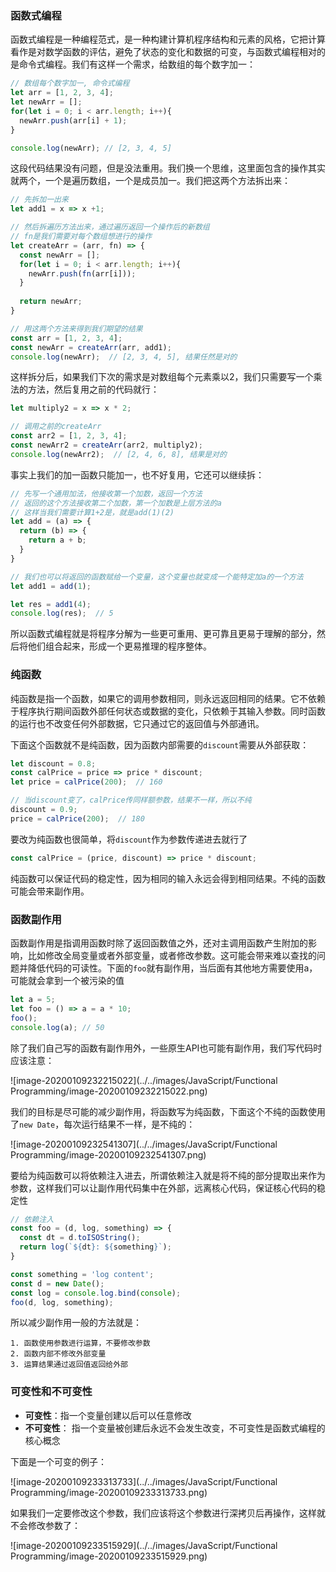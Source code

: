 ### 函数式编程

函数式编程是一种编程范式，是一种构建计算机程序结构和元素的风格，它把计算看作是对数学函数的评估，避免了状态的变化和数据的可变，与函数式编程相对的是命令式编程。我们有这样一个需求，给数组的每个数字加一：

```javascript
// 数组每个数字加一, 命令式编程
let arr = [1, 2, 3, 4];
let newArr = [];
for(let i = 0; i < arr.length; i++){
  newArr.push(arr[i] + 1);
}

console.log(newArr); // [2, 3, 4, 5]
```

这段代码结果没有问题，但是没法重用。我们换一个思维，这里面包含的操作其实就两个，一个是遍历数组，一个是成员加一。我们把这两个方法拆出来：

```javascript
// 先拆加一出来
let add1 = x => x +1;

// 然后拆遍历方法出来，通过遍历返回一个操作后的新数组
// fn是我们需要对每个数组想进行的操作
let createArr = (arr, fn) => {
  const newArr = [];
  for(let i = 0; i < arr.length; i++){
    newArr.push(fn(arr[i]));
  }
  
  return newArr;
} 

// 用这两个方法来得到我们期望的结果
const arr = [1, 2, 3, 4];
const newArr = createArr(arr, add1);
console.log(newArr);  // [2, 3, 4, 5], 结果任然是对的
```

这样拆分后，如果我们下次的需求是对数组每个元素乘以2，我们只需要写一个乘法的方法，然后复用之前的代码就行：

```javascript
let multiply2 = x => x * 2;

// 调用之前的createArr
const arr2 = [1, 2, 3, 4];
const newArr2 = createArr(arr2, multiply2);
console.log(newArr2);  // [2, 4, 6, 8], 结果是对的
```

事实上我们的加一函数只能加一，也不好复用，它还可以继续拆：

```javascript
// 先写一个通用加法，他接收第一个加数，返回一个方法
// 返回的这个方法接收第二个加数，第一个加数是上层方法的a
// 这样当我们需要计算1+2是，就是add(1)(2)
let add = (a) => {
  return (b) => {
    return a + b;
  }
}

// 我们也可以将返回的函数赋给一个变量，这个变量也就变成一个能特定加a的一个方法
let add1 = add(1);

let res = add1(4); 
console.log(res);  // 5
```

所以函数式编程就是将程序分解为一些更可重用、更可靠且更易于理解的部分，然后将他们组合起来，形成一个更易推理的程序整体。

### 纯函数

纯函数是指一个函数，如果它的调用参数相同，则永远返回相同的结果。它不依赖于程序执行期间函数外部任何状态或数据的变化，只依赖于其输入参数。同时函数的运行也不改变任何外部数据，它只通过它的返回值与外部通讯。

下面这个函数就不是纯函数，因为函数内部需要的`discount`需要从外部获取：

```javascript
let discount = 0.8;
const calPrice = price => price * discount;
let price = calPrice(200);  // 160

// 当discount变了，calPrice传同样额参数，结果不一样，所以不纯
discount = 0.9;
price = calPrice(200);  // 180
```

要改为纯函数也很简单，将`discount`作为参数传递进去就行了

```javascript
const calPrice = (price, discount) => price * discount;
```

纯函数可以保证代码的稳定性，因为相同的输入永远会得到相同结果。不纯的函数可能会带来副作用。

### 函数副作用

函数副作用是指调用函数时除了返回函数值之外，还对主调用函数产生附加的影响，比如修改全局变量或者外部变量，或者修改参数。这可能会带来难以查找的问题并降低代码的可读性。下面的`foo`就有副作用，当后面有其他地方需要使用a，可能就会拿到一个被污染的值

```javascript
let a = 5;
let foo = () => a = a * 10;
foo();
console.log(a); // 50
```

除了我们自己写的函数有副作用外，一些原生API也可能有副作用，我们写代码时应该注意：

![image-20200109232215022](../../images/JavaScript/Functional Programming/image-20200109232215022.png)

我们的目标是尽可能的减少副作用，将函数写为纯函数，下面这个不纯的函数使用了`new Date`，每次运行结果不一样，是不纯的：

![image-20200109232541307](../../images/JavaScript/Functional Programming/image-20200109232541307.png)

要给为纯函数可以将依赖注入进去，所谓依赖注入就是将不纯的部分提取出来作为参数，这样我们可以让副作用代码集中在外部，远离核心代码，保证核心代码的稳定性

```javascript
// 依赖注入
const foo = (d, log, something) => {
  const dt = d.toISOString();
  return log(`${dt}: ${something}`);
}

const something = 'log content';
const d = new Date();
const log = console.log.bind(console);
foo(d, log, something);
```

所以减少副作用一般的方法就是：

```
1. 函数使用参数进行运算，不要修改参数
2. 函数内部不修改外部变量
3. 运算结果通过返回值返回给外部
```

### 可变性和不可变性

* **可变性**：指一个变量创建以后可以任意修改
* **不可变性**： 指一个变量被创建后永远不会发生改变，不可变性是函数式编程的核心概念

下面是一个可变的例子：

![image-20200109233313733](../../images/JavaScript/Functional Programming/image-20200109233313733.png)

如果我们一定要修改这个参数，我们应该将这个参数进行深拷贝后再操作，这样就不会修改参数了：

![image-20200109233515929](../../images/JavaScript/Functional Programming/image-20200109233515929.png)

